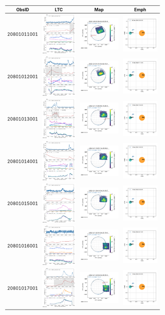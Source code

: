 | ObsID  |  LTC |  Map | Emph |
|---|---|---|---|
|20801011001|![](ltc_20221209_2330_20801011001_ngs.png)|![](map_20221209_2330_20801011001_ngs.png)|![](emph_20221209_2330_20801011001_ngs.png)|
|20801012001|![](ltc_20221210_0110_20801012001_ngs.png)|![](map_20221210_0110_20801012001_ngs.png)|![](emph_20221210_0110_20801012001_ngs.png)|
|20801013001|![](ltc_20221211_1720_20801013001_ngs.png)|![](map_20221211_1720_20801013001_ngs.png)|![](emph_20221211_1720_20801013001_ngs.png)|
|20801014001|![](ltc_20221211_1900_20801014001_ngs.png)|![](map_20221211_1900_20801014001_ngs.png)|![](emph_20221211_1900_20801014001_ngs.png)|
|20801015001|![](ltc_20221211_2035_20801015001_ngs.png)|![](map_20221211_2035_20801015001_ngs.png)|![](emph_20221211_2035_20801015001_ngs.png)|
|20801016001|![](ltc_20221211_2210_20801016001_ngs.png)|![](map_20221211_2210_20801016001_ngs.png)|![](emph_20221211_2210_20801016001_ngs.png)|
|20801017001|![](ltc_20221211_2345_20801017001_ngs.png)|![](map_20221211_2345_20801017001_ngs.png)|![](emph_20221211_2345_20801017001_ngs.png)|
